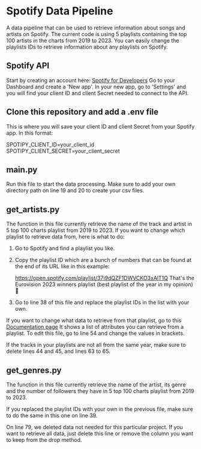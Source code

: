 # Spotify Data Pipeline

A data pipeline that can be used to retrieve information about songs and artists on Spotify.
The current code is using 5 playlists containing the top 100 artists in the charts from 2019 to 2023.
You can easily change the playlists IDs to retrieve information about any playlists on Spotify.

## Spotify API

Start by creating an account here: [Spotify for Developers](https://developer.spotify.com/)
Go to your Dashboard and create a 'New app'.
In your new app, go to 'Settings' and you will find your client ID and client Secret needed to connect to the API.

## Clone this repository and add a .env file

This is where you will save your client ID and client Secret from your Spotify app. In this format:

SPOTIPY_CLIENT_ID=your_client_id
SPOTIPY_CLIENT_SECRET=your_client_secret

## __main__.py

Run this file to start the data processing. Make sure to add your own directory path on line 19 and 20 to create your csv files.

## get_artists.py

The function in this file currently retrieve the name of the track and artist in 5 top 100 charts playlist from 2019 to 2023.
If you want to change which playlist to retrieve data from, here is what to do:

1. Go to Spotify and find a playlist you like.
2. Copy the playlist ID which are a bunch of numbers that can be found at the end of its URL like in this example:
   
   https://open.spotify.com/playlist/37i9dQZF1DWVCKO3xAlT1Q
   That's the Eurovision 2023 winners playlist (best playlist of the year in my opinion) :tada:

3. Go to line 38 of this file and replace the playlist IDs in the list with your own.

If you want to change what data to retrieve from that playlist, go to this [Documentation page](https://developer.spotify.com/documentation/web-api/reference/get-playlists-tracks) 
It shows a list of attributes you can retrieve from a playlist. To edit this file, go to line 54 and change the values in brackets.
   
If the tracks in your playlists are not all from the same year, make sure to delete lines 44 and 45, and lines 63 to 65.

## get_genres.py

The function in this file currently retrieve the name of the artist, its genre and the number of followers they have in 5 top 100 charts playlist from 2019 to 2023.

If you replaced the playlist IDs with your own in the previous file, make sure to do the same in this one on line 39.

On line 79, we deleted data not needed for this particular project. If you want to retrieve all data, just delete this line or remove the column you want to keep from the drop method.


